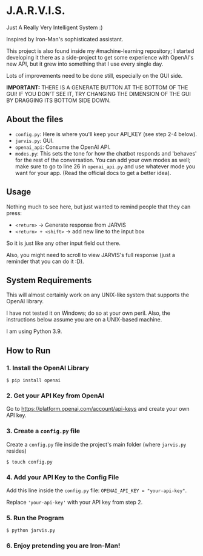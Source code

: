 # J.A.R.V.I.S.

Just A Really Very Intelligent System :)

Inspired by Iron-Man's sophisticated assistant.

This project is also found inside my #machine-learning repository; I started developing it there as a side-project to get some experience with OpenAI's new API, but it grew into something that I use every single day.

Lots of improvements need to be done still, especially on the GUI side.

**IMPORTANT:** THERE IS A GENERATE BUTTON AT THE BOTTOM OF THE GUI! IF YOU DON'T SEE IT, TRY CHANGING THE DIMENSION OF THE GUI BY DRAGGING ITS BOTTOM SIDE DOWN.

## About the files

- `config.py`: Here is where you'll keep your API_KEY (see step 2-4 below).
- `jarvis.py`: GUI.
- `openai_api`: Consume the OpenAI API.
- `modes.py`: This sets the tone for how the chatbot responds and 'behaves' for the rest of the conversation. You can add your own modes as well; make sure to go to line 26 in `openai_api.py` and use whatever mode you want for your app. (Read the official docs to get a better idea).

## Usage

Nothing much to see here, but just wanted to remind people that they can press:

- `<return>` -> Generate response from JARVIS
- `<return> + <shift>` -> add new line to the input box

So it is just like any other input field out there.

Also, you might need to scroll to view JARVIS's full response (just a reminder that you can do it :D).

## System Requirements

This will almost certainly work on any UNIX-like system that supports the OpenAI library.

I have not tested it on Windows; do so at your own peril. Also, the instructions below assume you are on a UNIX-based machine.

I am using Python 3.9.

## How to Run

### 1. Install the OpenAI Library

```
$ pip install openai
```

### 2. Get your API Key from OpenAI

Go to https://platform.openai.com/account/api-keys and create your own API key.

### 3. Create a `config.py` file

Create a `config.py` file inside the project's main folder (where `jarvis.py` resides)

```
$ touch config.py
```

### 4. Add your API Key to the Config File

Add this line inside the `config.py` file: `OPENAI_API_KEY = "your-api-key"`.

Replace `'your-api-key'` with your API key from step 2.

### 5. Run the Program

```
$ python jarvis.py
```

### 6. Enjoy pretending you are Iron-Man!
